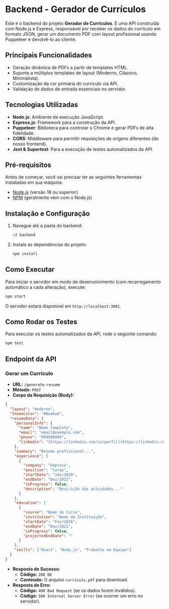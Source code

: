 # Backend - Gerador de Currículos

Este é o backend do projeto **Gerador de Currículos**. É uma API construída com Node.js e Express, responsável por receber os dados do currículo em formato JSON, gerar um documento PDF com layout profissional usando Puppeteer e devolvê-lo ao cliente.

## Principais Funcionalidades

-   Geração dinâmica de PDFs a partir de templates HTML.
-   Suporte a múltiplos templates de layout (Moderno, Clássico, Minimalista).
-   Customização da cor primária do currículo via API.
-   Validação de dados de entrada essenciais no servidor.

## Tecnologias Utilizadas

-   **Node.js**: Ambiente de execução JavaScript.
-   **Express.js**: Framework para a construção da API.
-   **Puppeteer**: Biblioteca para controlar o Chrome e gerar PDFs de alta fidelidade.
-   **CORS**: Middleware para permitir requisições de origens diferentes (do nosso frontend).
-   **Jest & Supertest**: Para a execução de testes automatizados da API.

## Pré-requisitos

Antes de começar, você vai precisar ter as seguintes ferramentas instaladas em sua máquina:
-   [Node.js](https://nodejs.org/en/) (versão 18 ou superior)
-   [NPM](https://www.npmjs.com/) (geralmente vem com o Node.js)

## Instalação e Configuração

1.  Navegue até a pasta do backend:
    ```bash
    cd backend
    ```
2.  Instale as dependências do projeto:
    ```bash
    npm install
    ```

## Como Executar

Para iniciar o servidor em modo de desenvolvimento (com recarregamento automático a cada alteração), execute:

```bash
npm start
```

O servidor estará disponível em `http://localhost:3001`.

## Como Rodar os Testes

Para executar os testes automatizados da API, rode o seguinte comando:

```bash
npm test
```

## Endpoint da API

### Gerar um Currículo

-   **URL:** `/generate-resume`
-   **Método:** `POST`
-   **Corpo da Requisição (Body):**

```json
{
  "layout": "moderno",
  "themeColor": "#8e44ad",
  "resumeData": {
    "personalInfo": {
      "name": "Nome Completo",
      "email": "email@exemplo.com",
      "phone": "999999999",
      "linkedin": "[https://linkedin.com/in/perfil](https://linkedin.com/in/perfil)"
    },
    "summary": "Resumo profissional...",
    "experience": [
      {
        "company": "Empresa",
        "position": "Cargo",
        "startDate": "Jan/2020",
        "endDate": "Dez/2022",
        "inProgress": false,
        "description": "Descrição das atividades..."
      }
    ],
    "education": [
      {
        "course": "Nome do Curso",
        "institution": "Nome da Instituição",
        "startDate": "Fev/2018",
        "endDate": "Dez/2021",
        "inProgress": false,
        "projectedEndDate": ""
      }
    ],
    "skills": ["React", "Node.js", "Trabalho em Equipe"]
  }
}
```

-   **Resposta de Sucesso:**
    -   **Código:** `200 OK`
    -   **Conteúdo:** O arquivo `curriculo.pdf` para download.
-   **Resposta de Erro:**
    -   **Código:** `400 Bad Request` (se os dados forem inválidos).
    -   **Código:** `500 Internal Server Error` (se ocorrer um erro no servidor).